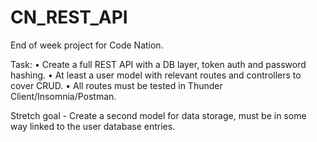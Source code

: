 # CN_REST_API

End of week project for Code Nation.

Task:
• Create a full REST API with a DB layer, token auth and password hashing.
• At least a user model with relevant routes and controllers to cover CRUD.
• All routes must be tested in Thunder Client/Insomnia/Postman.

Stretch goal - Create a second model for data storage, must be in some way linked to the user database entries.
